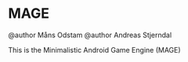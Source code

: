 MAGE
====

@author Måns Odstam
@author Andreas Stjerndal 


This is the Minimalistic Android Game Engine (MAGE)
